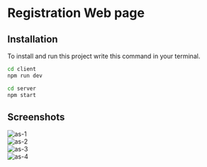 # Registration Web page



## Installation

To install and run this project write this command in your terminal.

```bash
cd client
npm run dev

cd server
npm start
```


## Screenshots

![as-1](https://github.com/deevesh11nov/Registration/assets/127090783/9bab0a73-c74b-4eff-9722-bbefc3782103)
<br>
![as-2](https://github.com/deevesh11nov/Registration/assets/127090783/7cdbb267-561e-4bba-836b-a1fb1d2859f2)
<br>
![as-3](https://github.com/deevesh11nov/Registration/assets/127090783/c8811ed3-275f-4f09-86bd-530dd2f68cd6)
<br>
![as-4](https://github.com/deevesh11nov/Registration/assets/127090783/4df29d4a-b3a4-4be0-9411-9eab2cea26f6)


